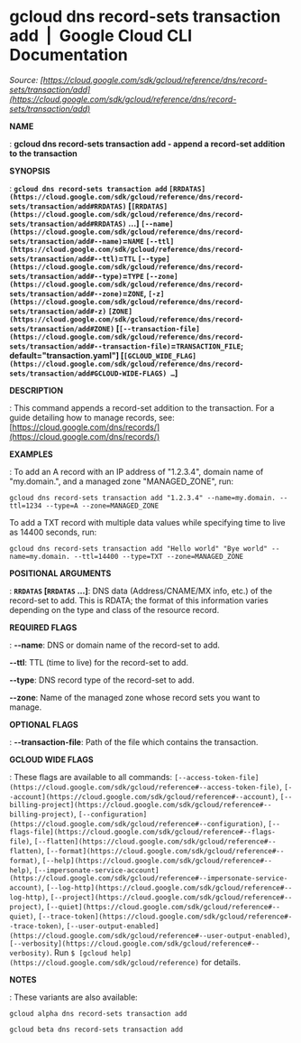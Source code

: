 # gcloud dns record-sets transaction add  |  Google Cloud CLI Documentation

*Source: [https://cloud.google.com/sdk/gcloud/reference/dns/record-sets/transaction/add](https://cloud.google.com/sdk/gcloud/reference/dns/record-sets/transaction/add)*

**NAME**

: **gcloud dns record-sets transaction add - append a record-set addition to the transaction**

**SYNOPSIS**

: **`gcloud dns record-sets transaction add` `[RRDATAS](https://cloud.google.com/sdk/gcloud/reference/dns/record-sets/transaction/add#RRDATAS)` [`[RRDATAS](https://cloud.google.com/sdk/gcloud/reference/dns/record-sets/transaction/add#RRDATAS)` …] `[--name](https://cloud.google.com/sdk/gcloud/reference/dns/record-sets/transaction/add#--name)`=`NAME` `[--ttl](https://cloud.google.com/sdk/gcloud/reference/dns/record-sets/transaction/add#--ttl)`=`TTL` `[--type](https://cloud.google.com/sdk/gcloud/reference/dns/record-sets/transaction/add#--type)`=`TYPE` `[--zone](https://cloud.google.com/sdk/gcloud/reference/dns/record-sets/transaction/add#--zone)`=`ZONE`, `[-z](https://cloud.google.com/sdk/gcloud/reference/dns/record-sets/transaction/add#-z)` `[ZONE](https://cloud.google.com/sdk/gcloud/reference/dns/record-sets/transaction/add#ZONE)` [`[--transaction-file](https://cloud.google.com/sdk/gcloud/reference/dns/record-sets/transaction/add#--transaction-file)`=`TRANSACTION_FILE`; default="transaction.yaml"] [`[GCLOUD_WIDE_FLAG](https://cloud.google.com/sdk/gcloud/reference/dns/record-sets/transaction/add#GCLOUD-WIDE-FLAGS) …`]**

**DESCRIPTION**

: This command appends a record-set addition to the transaction.
For a guide detailing how to manage records, see: [https://cloud.google.com/dns/records/](https://cloud.google.com/dns/records/)

**EXAMPLES**

: To add an A record with an IP address of "1.2.3.4", domain name of "my.domain.",
and a managed zone "MANAGED_ZONE", run:

```
gcloud dns record-sets transaction add "1.2.3.4" --name=my.domain. --ttl=1234 --type=A --zone=MANAGED_ZONE
```

To add a TXT record with multiple data values while specifying time to live as
14400 seconds, run:

```
gcloud dns record-sets transaction add "Hello world" "Bye world" --name=my.domain. --ttl=14400 --type=TXT --zone=MANAGED_ZONE
```

**POSITIONAL ARGUMENTS**

: **`RRDATAS` [`RRDATAS` …]**:
DNS data (Address/CNAME/MX info, etc.) of the record-set to add. This is RDATA;
the format of this information varies depending on the type and class of the
resource record.

**REQUIRED FLAGS**

: **--name**:
DNS or domain name of the record-set to add.

**--ttl**:
TTL (time to live) for the record-set to add.

**--type**:
DNS record type of the record-set to add.

**--zone**:
Name of the managed zone whose record sets you want to manage.

**OPTIONAL FLAGS**

: **--transaction-file**:
Path of the file which contains the transaction.

**GCLOUD WIDE FLAGS**

: These flags are available to all commands: `[--access-token-file](https://cloud.google.com/sdk/gcloud/reference#--access-token-file)`,
`[--account](https://cloud.google.com/sdk/gcloud/reference#--account)`, `[--billing-project](https://cloud.google.com/sdk/gcloud/reference#--billing-project)`,
`[--configuration](https://cloud.google.com/sdk/gcloud/reference#--configuration)`,
`[--flags-file](https://cloud.google.com/sdk/gcloud/reference#--flags-file)`,
`[--flatten](https://cloud.google.com/sdk/gcloud/reference#--flatten)`, `[--format](https://cloud.google.com/sdk/gcloud/reference#--format)`, `[--help](https://cloud.google.com/sdk/gcloud/reference#--help)`, `[--impersonate-service-account](https://cloud.google.com/sdk/gcloud/reference#--impersonate-service-account)`,
`[--log-http](https://cloud.google.com/sdk/gcloud/reference#--log-http)`,
`[--project](https://cloud.google.com/sdk/gcloud/reference#--project)`, `[--quiet](https://cloud.google.com/sdk/gcloud/reference#--quiet)`, `[--trace-token](https://cloud.google.com/sdk/gcloud/reference#--trace-token)`, `[--user-output-enabled](https://cloud.google.com/sdk/gcloud/reference#--user-output-enabled)`,
`[--verbosity](https://cloud.google.com/sdk/gcloud/reference#--verbosity)`.
Run `$ [gcloud help](https://cloud.google.com/sdk/gcloud/reference)` for details.

**NOTES**

: These variants are also available:

```
gcloud alpha dns record-sets transaction add
```

```
gcloud beta dns record-sets transaction add
```